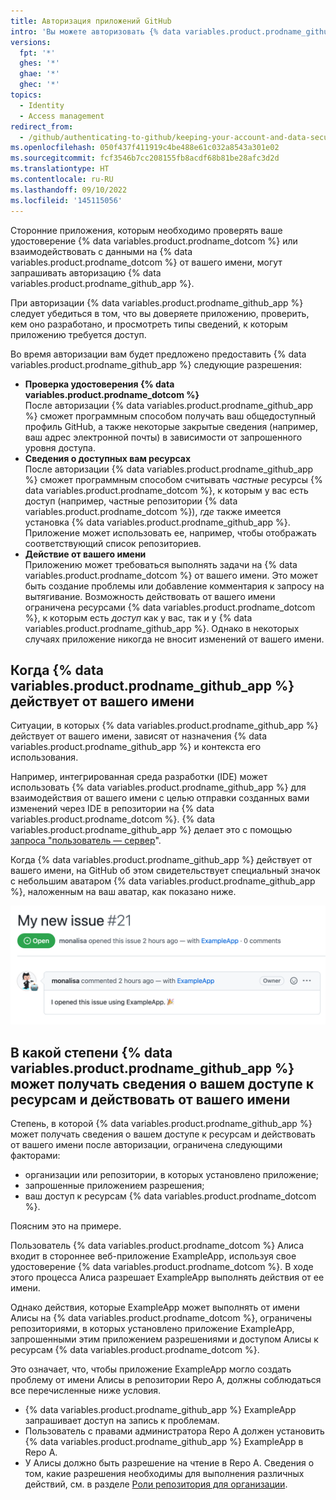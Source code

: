 ```yaml
---
title: Авторизация приложений GitHub
intro: 'Вы можете авторизовать {% data variables.product.prodname_github_app %}, чтобы разрешить приложению получать сведения о вашей учетной записи {% data variables.product.prodname_dotcom %} и в отдельных случаях вносить изменения в {% data variables.product.prodname_dotcom %} от вашего имени.'
versions:
  fpt: '*'
  ghes: '*'
  ghae: '*'
  ghec: '*'
topics:
  - Identity
  - Access management
redirect_from:
  - /github/authenticating-to-github/keeping-your-account-and-data-secure/authorizing-github-apps
ms.openlocfilehash: 050f437f411919c4be488e61c032a8543a301e02
ms.sourcegitcommit: fcf3546b7cc208155fb8acdf68b81be28afc3d2d
ms.translationtype: HT
ms.contentlocale: ru-RU
ms.lasthandoff: 09/10/2022
ms.locfileid: '145115056'
---
```

Сторонние приложения, которым необходимо проверять ваше удостоверение {% data variables.product.prodname_dotcom %} или взаимодействовать с данными на {% data variables.product.prodname_dotcom %} от вашего имени, могут запрашивать авторизацию {% data variables.product.prodname_github_app %}. 

При авторизации {% data variables.product.prodname_github_app %} следует убедиться в том, что вы доверяете приложению, проверить, кем оно разработано, и просмотреть типы сведений, к которым приложению требуется доступ.

Во время авторизации вам будет предложено предоставить {% data variables.product.prodname_github_app %} следующие разрешения:
* **Проверка удостоверения {% data variables.product.prodname_dotcom %}**<br/>
  После авторизации {% data variables.product.prodname_github_app %} сможет программным способом получать ваш общедоступный профиль GitHub, а также некоторые закрытые сведения (например, ваш адрес электронной почты) в зависимости от запрошенного уровня доступа.
* **Сведения о доступных вам ресурсах**<br/>
  После авторизации {% data variables.product.prodname_github_app %} сможет программным способом считывать _частные_ ресурсы {% data variables.product.prodname_dotcom %}, к которым у вас есть доступ (например, частные репозитории {% data variables.product.prodname_dotcom %}), _где_ также имеется установка {% data variables.product.prodname_github_app %}. Приложение может использовать ее, например, чтобы отображать соответствующий список репозиториев.
* **Действие от вашего имени**<br/>
  Приложению может требоваться выполнять задачи на {% data variables.product.prodname_dotcom %} от вашего имени. Это может быть создание проблемы или добавление комментария к запросу на вытягивание. Возможность действовать от вашего имени ограничена ресурсами {% data variables.product.prodname_dotcom %}, к которым есть _доступ_ как у вас, так и у {% data variables.product.prodname_github_app %}. Однако в некоторых случаях приложение никогда не вносит изменений от вашего имени.
  
## Когда {% data variables.product.prodname_github_app %} действует от вашего имени

Ситуации, в которых {% data variables.product.prodname_github_app %} действует от вашего имени, зависят от назначения {% data variables.product.prodname_github_app %} и контекста его использования. 

Например, интегрированная среда разработки (IDE) может использовать {% data variables.product.prodname_github_app %} для взаимодействия от вашего имени с целью отправки созданных вами изменений через IDE в репозитории на {% data variables.product.prodname_dotcom %}.  {% data variables.product.prodname_github_app %} делает это с помощью [запроса "пользователь — сервер](/get-started/quickstart/github-glossary#user-to-server-request)".

Когда {% data variables.product.prodname_github_app %} действует от вашего имени, на GitHub об этом свидетельствует специальный значок с небольшим аватаром {% data variables.product.prodname_github_app %}, наложенным на ваш аватар, как показано ниже.

![Проблема, созданная запросом "пользователь — сервер" из {% data variables.product.prodname_github_app %}](/assets/images/help/apps/github-apps-new-issue.png)

## В какой степени {% data variables.product.prodname_github_app %} может получать сведения о вашем доступе к ресурсам и действовать от вашего имени

Степень, в которой {% data variables.product.prodname_github_app %} может получать сведения о вашем доступе к ресурсам и действовать от вашего имени после авторизации, ограничена следующими факторами:

* организации или репозитории, в которых установлено приложение; 
* запрошенные приложением разрешения;
* ваш доступ к ресурсам {% data variables.product.prodname_dotcom %}.

Поясним это на примере.

Пользователь {% data variables.product.prodname_dotcom %} Алиса входит в стороннее веб-приложение ExampleApp, используя свое удостоверение {% data variables.product.prodname_dotcom %}. В ходе этого процесса Алиса разрешает ExampleApp выполнять действия от ее имени.

Однако действия, которые ExampleApp может выполнять от имени Алисы на {% data variables.product.prodname_dotcom %}, ограничены репозиториями, в которых установлено приложение ExampleApp, запрошенными этим приложением разрешениями и доступом Алисы к ресурсам {% data variables.product.prodname_dotcom %}. 

Это означает, что, чтобы приложение ExampleApp могло создать проблему от имени Алисы в репозитории Repo A, должны соблюдаться все перечисленные ниже условия.

* {% data variables.product.prodname_github_app %} ExampleApp запрашивает доступ на запись к проблемам.
* Пользователь с правами администратора Repo A должен установить {% data variables.product.prodname_github_app %} ExampleApp в Repo A.
* У Алисы должно быть разрешение на чтение в Repo A. Сведения о том, какие разрешения необходимы для выполнения различных действий, см. в разделе [Роли репозитория для организации](/organizations/managing-access-to-your-organizations-repositories/repository-roles-for-an-organization).
